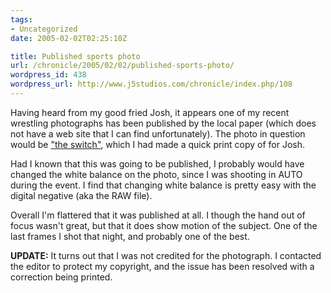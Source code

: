 ```yaml
---
tags:
- Uncategorized
date: 2005-02-02T02:25:10Z

title: Published sports photo
url: /chronicle/2005/02/02/published-sports-photo/
wordpress_id: 438
wordpress_url: http://www.j5studios.com/chronicle/index.php/108
---
```


Having heard from my good fried Josh, it appears one of my recent wrestling photographs has been published by the local paper (which does not have a web site that I can find unfortunately).  The photo in question would be <a href="http://j5studios.com/photography/index.php/2005_01_10__Waterford_Wrestling_Match/123">"the switch"</a>, which I had made a quick print copy of for Josh.


Had I known that this was going to be published, I probably would have changed the white balance on the photo, since I was shooting in AUTO during the event.  I find that changing white balance is pretty easy with the digital negative (aka the RAW file).


Overall I'm flattered that it was published at all.  I though the hand out of focus wasn't great, but that it does show motion of the subject.  One of the last frames I shot that night, and probably one of the best.


<b>UPDATE:</b> It turns out that I was not credited for the photograph.  I contacted the editor to protect my copyright, and the issue has been resolved with a correction being printed.

